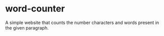 # word-counter
A simple website that counts the number characters and words present in the given paragraph.
